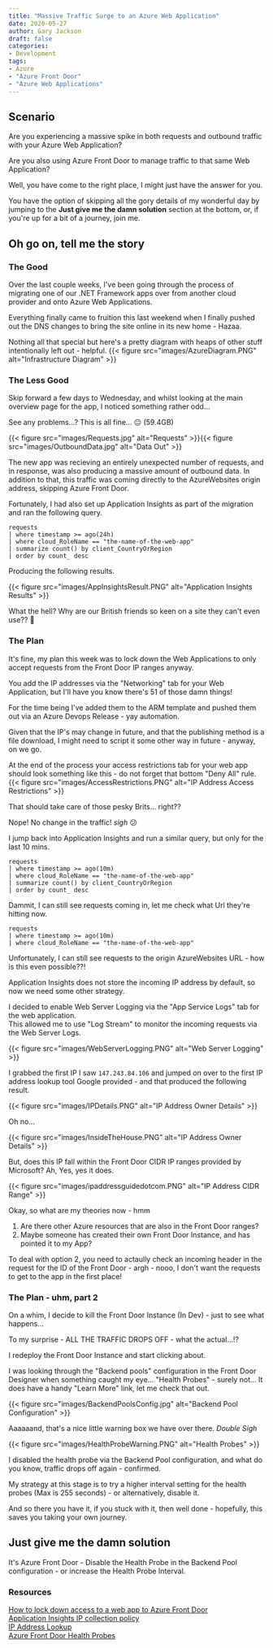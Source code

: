```yaml
---
title: "Massive Traffic Surge to an Azure Web Application"
date: 2020-05-27
author: Gary Jackson
draft: false
categories:
- Development
tags:
- Azure
- "Azure Front Door"
- "Azure Web Applications"
---
```


## Scenario
Are you experiencing a massive spike in both requests and outbound traffic with your Azure Web Application?

Are you also using Azure Front Door to manage traffic to that same Web Application?

Well, you have come to the right place, I might just have the answer for you.

You have the option of skipping all the gory details of my wonderful day by jumping to the **Just give me the damn solution** section at the bottom, or, if you're up for a bit of a journey, join me.

## Oh go on, tell me the story

### The Good
Over the last couple weeks, I've been going through the process of migrating one of our .NET Framework apps over from another cloud provider and onto Azure Web Applications.

Everything finally came to fruition this last weekend when I finally pushed out the DNS changes to bring the site online in its new home - Hazaa.

Nothing all that special but here's a pretty diagram with heaps of other stuff intentionally left out - helpful.
{{< figure src="images/AzureDiagram.PNG" alt="Infrastructure Diagram"  >}}

### The Less Good

Skip forward a few days to Wednesday, and whilst looking at the main overview page for the app, I noticed something rather odd...

See any problems...? This is all fine... :neutral_face: (59.4GB)

{{< figure src="images/Requests.jpg" alt="Requests"  >}}{{< figure src="images/OutboundData.jpg" alt="Data Out"  >}}

The new app was recieving an entirely unexpected number of requests, and in response, was also producing a massive amount of outbound data.
In addition to that, this traffic was coming directly to the AzureWebsites origin address, skipping Azure Front Door.

Fortunately, I had also set up Application Insights as part of the migration and ran the following query.

```
requests
| where timestamp >= ago(24h)
| where cloud_RoleName == "the-name-of-the-web-app"
| summarize count() by client_CountryOrRegion
| order by count_ desc
```

Producing the following results.

{{< figure src="images/AppInsightsResult.PNG" alt="Application Insights Results"  >}}

What the hell? Why are our British friends so keen on a site they can't even use?? :thinking:

### The Plan

It's fine, my plan this week was to lock down the Web Applications to only accept requests from the Front Door IP ranges anyway.

You add the IP addresses via the "Networking" tab for your Web Application, but I'll have you know there's 51 of those damn things!

For the time being I've added them to the ARM template and pushed them out via an Azure Devops Release - yay automation.

Given that the IP's may change in future, and that the publishing method is a file download, I might need to script it some other way in future - anyway, on we go.

At the end of the process your access restrictions tab for your web app should look something like this - do not forget that bottom "Deny All" rule.
{{< figure src="images/AccessRestrictions.PNG" alt="IP Address Access Restrictions"  >}}

That should take care of those pesky Brits... right??

Nope! No change in the traffic! *sigh*  :confused:

I jump back into Application Insights and run a similar query, but only for the last 10 mins.
```
requests
| where timestamp >= ago(10m)
| where cloud_RoleName == "the-name-of-the-web-app"
| summarize count() by client_CountryOrRegion
| order by count_ desc
```

Dammit, I can still see requests coming in, let me check what Url they're hitting now.

```
requests
| where timestamp >= ago(10m)
| where cloud_RoleName == "the-name-of-the-web-app"
```
Unfortunately, I can still see requests to the origin AzureWebsites URL - how is this even possible??!

Application Insights does not store the incoming IP address by default, so now we need some other strategy.

I decided to enable Web Server Logging via the "App Service Logs" tab for the web application.  
This allowed me to use "Log Stream" to monitor the incoming requests via the Web Server Logs.

{{< figure src="images/WebServerLogging.PNG" alt="Web Server Logging"  >}}

I grabbed the first IP I saw `147.243.84.106` and jumped on over to the first IP address lookup tool Google provided - and that produced the following result.

{{< figure src="images/IPDetails.PNG" alt="IP Address Owner Details"  >}}

Oh no...

{{< figure src="images/InsideTheHouse.PNG" alt="IP Address Owner Details"  >}}

But, does this IP fall within the Front Door CIDR IP ranges provided by Microsoft?
Ah, Yes, yes it does.

{{< figure src="images/ipaddressguidedotcom.PNG" alt="IP Address CIDR Range"  >}}

Okay, so what are my theories now - hmm
1. Are there other Azure resources that are also in the Front Door ranges?
2. Maybe someone has created their own Front Door Instance, and has pointed it to my App?

To deal with option 2, you need to actaully check an incoming header in the request for the ID of the Front Door - argh - nooo, I don't want the requests to get to the app in the first place!

### The Plan - uhm, part 2

On a whim, I decide to kill the Front Door Instance (In Dev) - just to see what happens...

To my surprise - ALL THE TRAFFIC DROPS OFF - what the actual...!?

I redeploy the Front Door Instance and start clicking about.

I was looking through the "Backend pools" configuration in the Front Door Designer when something caught my eye... "Health Probes" - surely not...
It does have a handy "Learn More" link, let me check that out.

{{< figure src="images/BackendPoolsConfig.jpg" alt="Backend Pool Configuration"  >}}

Aaaaaand, that's a nice little warning box we have over there. *Double Sigh*

{{< figure src="images/HealthProbeWarning.PNG" alt="Health Probes"  >}}

I disabled the health probe via the Backend Pool configuration, and what do you know, traffic drops off again - confirmed.

My strategy at this stage is to try a higher interval setting for the health probes (Max is 255 seconds) - or alternatively, disable it.

And so there you have it, if you stuck with it, then well done - hopefully, this saves you taking your own journey.

## Just give me the damn solution
It's Azure Front Door - Disable the Health Probe in the Backend Pool configuration - or increase the Health Probe Interval.

### Resources
[How to lock down access to a web app to Azure Front Door](https://docs.microsoft.com/en-us/azure/frontdoor/front-door-faq#how-do-i-lock-down-the-access-to-my-backend-to-only-azure-front-door)  
[Application Insights IP collection policy](https://docs.microsoft.com/en-us/azure/azure-monitor/app/ip-collection)  
[IP Address Lookup](https://www.ultratools.com/tools/ipWhoisLookupResult)  
[Azure Front Door Health Probes](https://docs.microsoft.com/en-au/azure/frontdoor/front-door-health-probes)  


